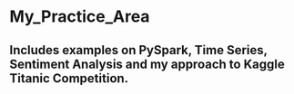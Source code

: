 # My_Practice_Area

## Includes examples on PySpark, Time Series, Sentiment Analysis and my approach to Kaggle Titanic Competition.
